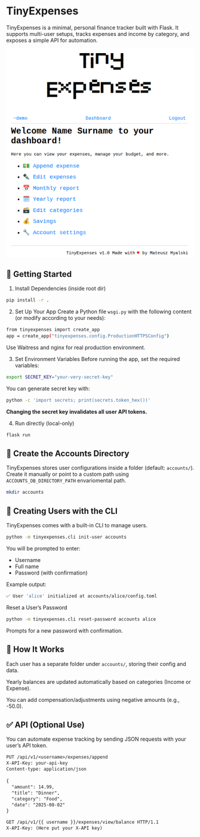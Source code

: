 # TinyExpenses
TinyExpenses is a minimal, personal finance tracker built with Flask. It supports multi-user setups, tracks expenses and income by category, and exposes a simple API for automation.

![TinyExpenses dashboard](assets/image.png)

## 🚀 Getting Started
1. Install Dependencies (inside root dir)

```bash
pip install -r .
```

2. Set Up Your App
Create a Python file `wsgi.py` with the following content (or modify according to your needs):
```bash
from tinyexpenses import create_app
app = create_app("tinyexpenses.config.ProductionHTTPSConfig")
```
Use Waitress and nginx for real production environment.

3. Set Environment Variables
Before running the app, set the required variables:
```bash
export SECRET_KEY="your-very-secret-key"
```
You can generate secret key with:
```bash
python -c 'import secrets; print(secrets.token_hex())'
```
__Changing the secret key invalidates all user API tokens.__

4. Run directly (local-only)
```bash
flask run
```

## 📁 Create the Accounts Directory
TinyExpenses stores user configurations inside a folder (default: `accounts/`). Create it manually or point to a custom path using `ACCOUNTS_DB_DIRECTORY_PATH` envariomental path.

```bash
mkdir accounts
```

## 👤 Creating Users with the CLI
TinyExpenses comes with a built-in CLI to manage users.

```bash
python -m tinyexpenses.cli init-user accounts
```

You will be prompted to enter:

- Username
- Full name
- Password (with confirmation)

Example output:

```bash
✅ User 'alice' initialized at accounts/alice/config.toml
```

Reset a User’s Password
```bash
python -m tinyexpenses.cli reset-password accounts alice
```
Prompts for a new password with confirmation.

## 🧠 How It Works
Each user has a separate folder under `accounts/`, storing their config and data.

Yearly balances are updated automatically based on categories (Income or Expense).

You can add compensation/adjustments using negative amounts (e.g., -50.0).

## ✅ API (Optional Use)
You can automate expense tracking by sending JSON requests with your user’s API token.

```http
PUT /api/v1/<username>/expenses/append
X-API-Key: your-api-key
Content-type: application/json

{
  "amount": 14.99,
  "title": "Dinner",
  "category": "Food",
  "date": "2025-08-02"
}
```

```http
GET /api/v1/{{ username }}/expenses/view/balance HTTP/1.1
X-API-Key: (Here put your X-API key)
```
